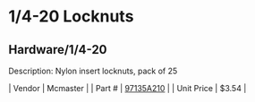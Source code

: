 # 1/4-20 Locknuts
## Hardware/1/4-20
Description: 	Nylon insert locknuts, pack of 25 

| Vendor | Mcmaster | 
| Part # | [97135A210](http://www.mcmaster.com/) | 
| Unit Price | $3.54 | 
